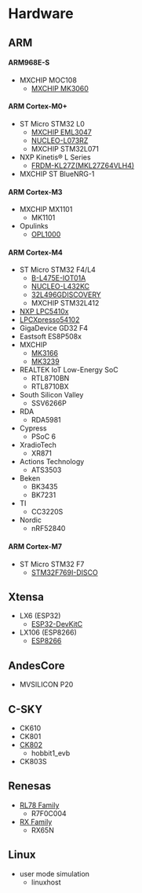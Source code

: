# Hardware

## ARM

#### ARM968E-S
  - MXCHIP MOC108
    - [MXCHIP MK3060](http://www.mxchip.com/product/wifi_product/56)

#### ARM Cortex-M0+
  - ST Micro STM32 L0
    - [MXCHIP EML3047](http://www.mxchip.com/product/wifi_product/58)
    - [NUCLEO-L073RZ](http://www.st.com/en/evaluation-tools/nucleo-l073rz.html)
    - MXCHIP STM32L071
  - NXP Kinetis® L Series
    - [FRDM-KL27Z(MKL27Z64VLH4)](https://www.nxp.com/products/processors-and-microcontrollers/arm-based-processors-and-mcus/kinetis-cortex-m-mcus/l-seriesultra-low-powerm0-plus/freedom-development-platform-for-kinetis-kl17-and-kl27-mcus:FRDM-KL27Z)
  - MXCHIP ST BlueNRG-1

#### ARM Cortex-M3
  - MXCHIP MX1101
    - MK1101
  - Opulinks
    - [OPL1000](https://opulinks.com/documentation/)

#### ARM Cortex-M4
  - ST Micro STM32 F4/L4
    - [B-L475E-IOT01A](http://www.st.com/zh/evaluation-tools/b-l475e-iot01a.html)
    - [NUCLEO-L432KC](http://www.st.com/en/evaluation-tools/nucleo-l432kc.html)
    - [32L496GDISCOVERY](http://www.st.com/en/evaluation-tools/32l496gdiscovery.html)
    - MXCHIP STM32L412
  - [NXP LPC5410x](https://www.nxp.com/cn/products/software-and-tools/hardware-development-tools/lpcxpresso-boards/lpc54102-sensor-processing-motion-solution:OM13078)
  - [LPCXpresso54102](https://www.nxp.com/support/developer-resources/hardware-development-tools/lpcxpresso-boards/lpcxpresso-board-for-the-lpc54100-family-of-mcus:OM13077)
  - GigaDevice GD32 F4
  - Eastsoft ES8P508x
  - MXCHIP
    - [MK3166](http://www.mxchip.com/product/wifi_product/41)
    - [MK3239](http://www.mxchip.com/product/wifi_product/42)
  - REALTEK IoT Low-Energy SoC
    - RTL8710BN
    - RTL8710BX
  - South Silicon Valley
    - SSV6266P
  - RDA
    - RDA5981
  - Cypress
    - PSoC 6
  - XradioTech
    - XR871
  - Actions Technology
    - ATS3503
  - Beken
    - BK3435
    - BK7231
  - TI
    - CC3220S
  - Nordic
    - nRF52840

#### ARM Cortex-M7
  - ST Micro STM32 F7
    - [STM32F769I-DISCO](http://www.st.com/en/evaluation-tools/32f769idiscovery.html)

## Xtensa
  - LX6 (ESP32)
    - [ESP32-DevKitC](https://www.espressif.com/en/products/hardware/esp32-devkitc/overview)
  - LX106 (ESP8266)
    - [ESP8266](https://www.espressif.com/zh-hans/products/hardware/esp8266ex/overview)

## AndesCore
  - MVSILICON P20

## C-SKY
  - CK610
  - CK801
  - [CK802](http://www.c-sky.com/solution/10670.htm)
    - hobbit1_evb
  - CK803S

## Renesas
  - [RL78 Family](https://www.renesas.com/zh-cn/products/microcontrollers-microprocessors/rl78.html)
    - R7F0C004
  - [RX Family](https://www.renesas.com/zh-cn/products/microcontrollers-microprocessors/rx.html)
    - RX65N

## Linux
  - user mode simulation
    - linuxhost
